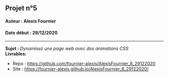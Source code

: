 ## Projet n°5
#### Auteur : Alexis Fournier
#### Date début : 29/12/2020

---
**Sujet :** *Dynamisez une page web avec des animations CSS*  
**Livrables:**
- Repo : https://github.com/fournier-alexis/AlexisFournier_6_29122020
- Site : https://fournier-alexis.github.io/AlexisFournier_6_29122020/